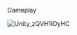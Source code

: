Gameplay

![Unity_zQVH1iOyHC](https://github.com/RagoJet/CoffeePlease/assets/74066344/2528b593-8b43-4af4-8236-ac94cb04653e)
